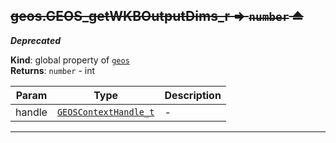<a name="exp_module_geos--geos.GEOS_getWKBOutputDims_r"></a>

## ~~geos.GEOS\_getWKBOutputDims\_r ⇒ <code>number</code> ⏏~~
***Deprecated***

**Kind**: global property of [<code>geos</code>](/typedefs-enums/typedefs-enums.html#module_geos)  
**Returns**: <code>number</code> - int  

| Param | Type | Description |
| --- | --- | --- |
| handle | [<code>GEOSContextHandle\_t</code>](/typedefs-enums/typedefs-enums.html#GEOSContextHandle_t) | - |


---
